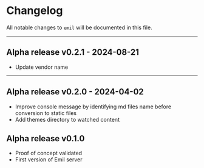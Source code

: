 # Changelog

All notable changes to `emil` will be documented in this file.

---
## Alpha release v0.2.1 - 2024-08-21

- Update vendor name

---
## Alpha release v0.2.0 - 2024-04-02

- Improve console message by identifying md files name before conversion to static files
- Add themes directory to watched content


## Alpha release v0.1.0 

- Proof of concept validated
- First version of Emil server
